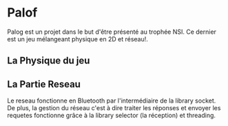 # Palof
Palog est un projet dans le but d'être présenté au trophée NSI. Ce dernier est un jeu mélangeant physique en 2D et réseau!.   

## La Physique du jeu 

## La Partie Reseau 
Le reseau fonctionne en Bluetooth par l'intermédiaire de la library socket. De plus, la gestion du réseau c'est à dire traiter les réponses et envoyer les requetes fonctionne grâce à la library selector (la réception) et threading. 

